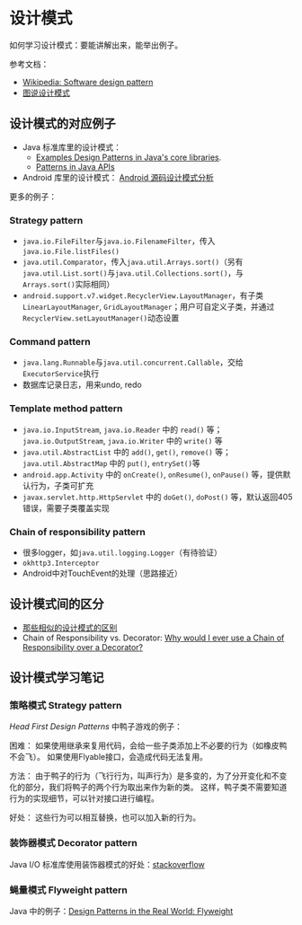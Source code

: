 # 设计模式

如何学习设计模式：要能讲解出来，能举出例子。

参考文档：
+ [Wikipedia: Software design pattern](https://en.wikipedia.org/wiki/Software_design_pattern)
+ [图说设计模式](https://design-patterns.readthedocs.io/zh_CN/latest/index.html)

## 设计模式的对应例子

+ Java 标准库里的设计模式：
  +  [Examples Design Patterns in Java's core libraries](https://stackoverflow.com/questions/1673841/examples-of-gof-design-patterns-in-javas-core-libraries).
  + [Patterns in Java APIs](http://cecs.wright.edu/~tkprasad/courses/ceg860/paper/node26.html)
+ Android 库里的设计模式： [Android 源码设计模式分析](https://github.com/simple-android-framework/android_design_patterns_analysis)

更多的例子：

### Strategy pattern

+ `java.io.FileFilter`与`java.io.FilenameFilter`，传入`java.io.File.listFiles()`
+ `java.util.Comparator`，传入`java.util.Arrays.sort()`（另有`java.util.List.sort()`与`java.util.Collections.sort()`，与`Arrays.sort()`实际相同）
+ `android.support.v7.widget.RecyclerView.LayoutManager`，有子类`LinearLayoutManager`, `GridLayoutManager`；用户可自定义子类，并通过`RecyclerView.setLayoutManager()`动态设置

### Command pattern

+ `java.lang.Runnable`与`java.util.concurrent.Callable`，交给`ExecutorService`执行
+ 数据库记录日志，用来undo, redo

### Template method pattern

+ `java.io.InputStream`, `java.io.Reader` 中的 `read()` 等； `java.io.OutputStream`, `java.io.Writer` 中的 `write()` 等
+ `java.util.AbstractList` 中的 `add()`, `get()`, `remove()` 等；`java.util.AbstractMap` 中的 `put()`, `entrySet()`等
+ `android.app.Activity` 中的 `onCreate()`, `onResume()`, `onPause()` 等，提供默认行为，子类可扩充
+ `javax.servlet.http.HttpServlet` 中的 `doGet()`, `doPost()` 等，默认返回405错误，需要子类覆盖实现

### Chain of responsibility pattern

+ 很多logger，如`java.util.logging.Logger`（有待验证）
+ `okhttp3.Interceptor`
+ Android中对TouchEvent的处理（思路接近）

## 设计模式间的区分

+ [那些相似的设计模式的区别](https://blog.csdn.net/jinzhuojun/article/details/11555595)
+ Chain of Responsibility vs. Decorator: [Why would I ever use a Chain of Responsibility over a Decorator?](https://stackoverflow.com/questions/747913/why-would-i-ever-use-a-chain-of-responsibility-over-a-decorator)

## 设计模式学习笔记

### 策略模式 Strategy pattern

_Head First Design Patterns_ 中鸭子游戏的例子：

困难：
如果使用继承来复用代码，会给一些子类添加上不必要的行为（如橡皮鸭不会飞）。
如果使用Flyable接口，会造成代码无法复用。

方法：
由于鸭子的行为（飞行行为，叫声行为）是多变的，为了分开变化和不变化的部分，我们将鸭子的两个行为取出来作为新的类。
这样，鸭子类不需要知道行为的实现细节，可以针对接口进行编程。

好处：
这些行为可以相互替换，也可以加入新的行为。

### 装饰器模式 Decorator pattern

Java I/O 标准库使用装饰器模式的好处：[stackoverflow](https://stackoverflow.com/questions/6366385/use-cases-and-examples-of-gof-decorator-pattern-for-io)

### 蝇量模式 Flyweight pattern

Java 中的例子：[Design Patterns in the Real World: Flyweight](https://tamasgyorfi.net/2016/05/30/design-patterns-in-the-real-world-flyweight/)
